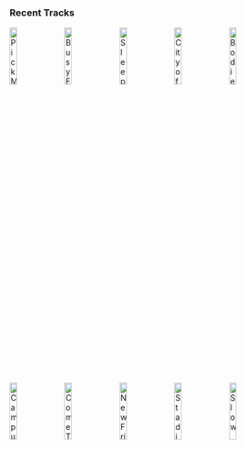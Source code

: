 ### Recent Tracks
[<img src='https://lastfm.freetls.fastly.net/i/u/300x300/9429e681a6533e2668f65557e581e958.png' width='16%' height='16%' alt='Pick Me'>](https://www.last.fm/music/wafia/_/pick%2bme)&nbsp;&nbsp;&nbsp;&nbsp;[<img src='https://lastfm.freetls.fastly.net/i/u/300x300/be96a997b4e645bec5da9807c1409759.png' width='16%' height='16%' alt='Busy Earnin'>](https://www.last.fm/music/jungle/_/busy%2bearnin%2527)&nbsp;&nbsp;&nbsp;&nbsp;[<img src='https://lastfm.freetls.fastly.net/i/u/300x300/7d3abd994a0e6b3431f2d6c291fb5ac4.png' width='16%' height='16%' alt='Sleepless Nights (feat. Nightly)'>](https://www.last.fm/music/ayokay/_/sleepless%2bnights%2b%2528feat.%2bnightly%2529)&nbsp;&nbsp;&nbsp;&nbsp;[<img src='https://lastfm.freetls.fastly.net/i/u/300x300/c8235dab6027e15473e5c1f6abe24855.png' width='16%' height='16%' alt='City of Sound'>](https://www.last.fm/music/big%2bwild/_/city%2bof%2bsound)&nbsp;&nbsp;&nbsp;&nbsp;[<img src='https://lastfm.freetls.fastly.net/i/u/300x300/8cbcaf1e1a3f081d570cc8904670800e.png' width='16%' height='16%' alt='Bodies'>](https://www.last.fm/music/wafia/_/bodies)&nbsp;&nbsp;&nbsp;&nbsp;<br>[<img src='https://lastfm.freetls.fastly.net/i/u/300x300/61fe67ac1045c545a57bfc81da022f91.png' width='16%' height='16%' alt='Campus'>](https://www.last.fm/music/vampire%2bweekend/_/campus)&nbsp;&nbsp;&nbsp;&nbsp;[<img src='https://lastfm.freetls.fastly.net/i/u/300x300/307370ac9c7cb089bcd6f60f1222f7c2.png' width='16%' height='16%' alt='Come Together - Remastered 2009'>](https://www.last.fm/music/the%2bbeatles/_/come%2btogether%2b-%2bremastered%2b2009)&nbsp;&nbsp;&nbsp;&nbsp;[<img src='https://lastfm.freetls.fastly.net/i/u/300x300/62bdc61b4c27de0c8c015d05ac383b02.png' width='16%' height='16%' alt='New Friends'>](https://www.last.fm/music/kid%2bcadaver/_/new%2bfriends)&nbsp;&nbsp;&nbsp;&nbsp;[<img src='https://lastfm.freetls.fastly.net/i/u/300x300/869d3fe6d0244532d56283b3bd8a939d.png' width='16%' height='16%' alt='Stadium'>](https://www.last.fm/music/hallway%2bswimmers/_/stadium)&nbsp;&nbsp;&nbsp;&nbsp;[<img src='https://lastfm.freetls.fastly.net/i/u/300x300/9d0a684967ae2b4517073e99ef0f9869.png' width='16%' height='16%' alt='Slow'>](https://www.last.fm/music/hauskey/_/slow)&nbsp;&nbsp;&nbsp;&nbsp;<br>